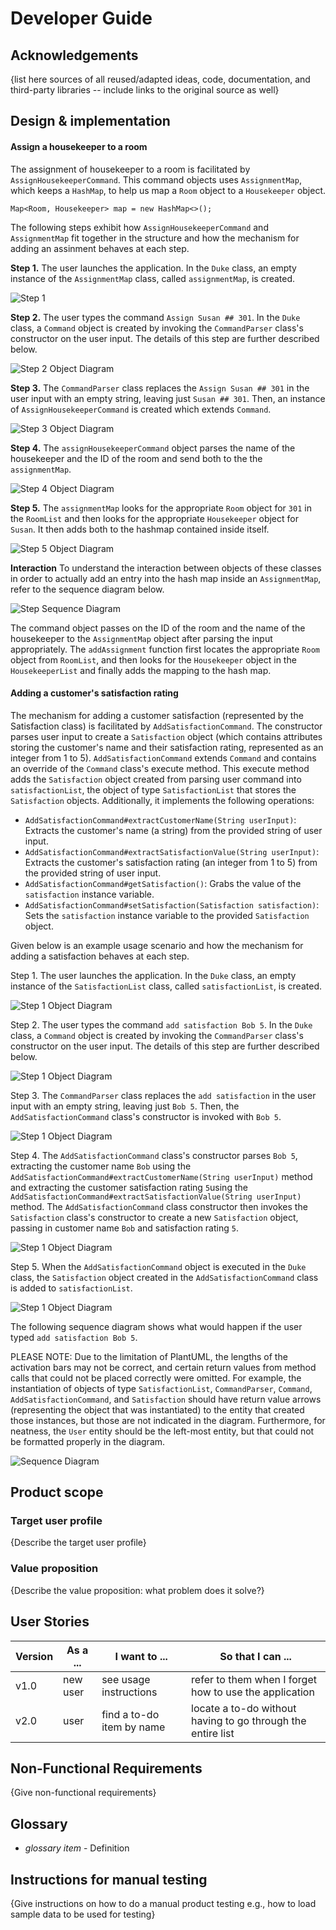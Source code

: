 # Developer Guide

## Acknowledgements

{list here sources of all reused/adapted ideas, code, documentation, and third-party libraries -- include links to the original source as well}

## Design & implementation

#### Assign a housekeeper to a room
The assignment of housekeeper to a room is facilitated by `AssignHousekeeperCommand`. This command objects uses `AssignmentMap`, which keeps a `HashMap`, to help us map a `Room` object to a `Housekeeper` object. 

``
Map<Room, Housekeeper> map = new HashMap<>();
``

The following steps exhibit how `AssignHousekeeperCommand` 
and `AssignmentMap` fit together in the structure and how the mechanism for adding an assinment behaves at each step.

__Step 1.__ The user launches the application. In the `Duke` class, an empty instance of the `AssignmentMap` class,
called `assignmentMap`, is created.

![Step 1](team/aiman_assignment/step1.png)

__Step 2.__ The user types the command `Assign Susan ## 301`. In the `Duke` class, a `Command` object
is created by invoking the `CommandParser` class's constructor on the user input. The details of this
step are further described below.

![Step 2 Object Diagram](team/aiman_assignment/step2.png)

__Step 3.__ The `CommandParser` class replaces the `Assign Susan ## 301` in the user input with an empty string,
leaving just `Susan ## 301`. Then, an instance of `AssignHousekeeperCommand` is created which extends `Command`.

![Step 3 Object Diagram](team/aiman_assignment/step3.png)

__Step 4.__ The `assignHousekeeperCommand` object parses the name of the housekeeper and the ID of the room and send both to the the `assignmentMap`.

![Step 4 Object Diagram](team/aiman_assignment/step4.png)

__Step 5.__ The `assignmentMap` looks for the appropriate `Room` object for `301` in the `RoomList` and then looks for the appropriate `Housekeeper` object for `Susan`. It then adds both to the hashmap contained inside itself.

![Step 5 Object Diagram](team/aiman_assignment/step5.png)

__Interaction__ To understand the interaction between objects of these classes in order to actually add an entry into the hash map inside an `AssignmentMap`, refer to the sequence diagram below.

![Step Sequence Diagram](team/aiman_assignment/sequence.png)

The command object passes on the ID of the room and the name of the housekeeper to the `AssignmentMap` object after parsing the input appropriately. The `addAssignment` function first locates the appropriate `Room` object from `RoomList`, and then looks for the `Housekeeper` object in the `HousekeeperList` and finally adds the mapping to the hash map.

#### Adding a customer's satisfaction rating

The mechanism for adding a customer satisfaction (represented by the Satisfaction class) is facilitated
by `AddSatisfactionCommand`. The constructor parses user input to create a `Satisfaction` object (which contains
attributes storing the customer's name and their satisfaction rating, represented as an integer from 1 to 5).
`AddSatisfactionCommand` extends `Command` and contains an override of the `Command` class's execute method.
This execute method adds the `Satisfaction` object created from parsing user command into `satisfactionList`, the
object of type `SatisfactionList` that stores the `Satisfaction` objects. Additionally, it implements the
following operations:
* `AddSatisfactionCommand#extractCustomerName(String userInput)`: Extracts the customer's name (a string) from the
  provided string of user input.
* `AddSatisfactionCommand#extractSatisfactionValue(String userInput)`: Extracts the customer's satisfaction rating
  (an integer from 1 to 5) from the provided string of user input.
* `AddSatisfactionCommand#getSatisfaction()`: Grabs the value of the `satisfaction` instance variable.
* `AddSatisfactionCommand#setSatisfaction(Satisfaction satisfaction)`: Sets the `satisfaction` instance variable to the
  provided `Satisfaction` object.

Given below is an example usage scenario and how the mechanism for adding a satisfaction behaves at each step.

Step 1. The user launches the application. In the `Duke` class, an empty instance of the `SatisfactionList` class,
called `satisfactionList`, is created.

![Step 1 Object Diagram](team/alinazheng_addsatisfactioncommand_uml/AlinaZheng_AddSatisfaction_Step1ObjectDiagram.png)


Step 2. The user types the command `add satisfaction Bob 5`. In the `Duke` class, a `Command` object
is created by invoking the `CommandParser` class's constructor on the user input. The details of this
step are further described below.

![Step 1 Object Diagram](team/alinazheng_addsatisfactioncommand_uml/AlinaZheng_AddSatisfaction_Step2ObjectDiagram.png)


Step 3. The `CommandParser` class replaces the `add satisfaction` in the user input with an empty string,
leaving just `Bob 5`. Then, the `AddSatisfactionCommand` class's constructor is invoked with `Bob 5`.

![Step 1 Object Diagram](team/alinazheng_addsatisfactioncommand_uml/AlinaZheng_AddSatisfaction_Step3ObjectDiagram.png)

Step 4. The `AddSatisfactionCommand` class's constructor parses `Bob 5`, extracting the customer name `Bob` using the
`AddSatisfactionCommand#extractCustomerName(String userInput)` method and extracting the customer satisfaction rating
`5`using the `AddSatisfactionCommand#extractSatisfactionValue(String userInput)` method. The `AddSatisfactionCommand`
class constructor then invokes the `Satisfaction` class's constructor to create a new `Satisfaction` object, passing in
customer name `Bob` and satisfaction rating `5`.

![Step 1 Object Diagram](team/alinazheng_addsatisfactioncommand_uml/AlinaZheng_AddSatisfaction_Step4ObjectDiagram.png)

Step 5. When the `AddSatisfactionCommand` object is executed in the `Duke` class, the `Satisfaction` object
created in the `AddSatisfactionCommand` class is added to `satisfactionList`.

![Step 1 Object Diagram](team/alinazheng_addsatisfactioncommand_uml/AlinaZheng_AddSatisfaction_Step5ObjectDiagram.png)

The following sequence diagram shows what would happen if the user typed `add satisfaction Bob 5`.

PLEASE NOTE: Due to the limitation of PlantUML, the lengths of the activation bars may not be correct, and
certain return values from method calls that could not be placed correctly were omitted. For example, the
instantiation of objects of type `SatisfactionList`, `CommandParser`, `Command`, `AddSatisfactionCommand`,
and `Satisfaction` should have return value arrows (representing the object that was instantiated) to the
entity that created those instances, but those are not indicated in the diagram. Furthermore, for neatness, the
`User` entity should be the left-most entity, but that could not be formatted properly in the diagram.

![Sequence Diagram](team/alinazheng_addsatisfactioncommand_uml/AlinaZheng_AddSatisfaction_SequenceDiagram.png)



## Product scope
### Target user profile

{Describe the target user profile}

### Value proposition

{Describe the value proposition: what problem does it solve?}

## User Stories

|Version| As a ... | I want to ... | So that I can ...|
|--------|----------|---------------|------------------|
|v1.0|new user|see usage instructions|refer to them when I forget how to use the application|
|v2.0|user|find a to-do item by name|locate a to-do without having to go through the entire list|

## Non-Functional Requirements

{Give non-functional requirements}

## Glossary

* *glossary item* - Definition

## Instructions for manual testing

{Give instructions on how to do a manual product testing e.g., how to load sample data to be used for testing}
